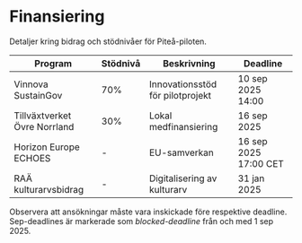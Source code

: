 # Finansiering

Detaljer kring bidrag och stödnivåer för Piteå-piloten.

| Program | Stödnivå | Beskrivning | Deadline |
|---------|----------|-------------|----------|
| Vinnova SustainGov | 70% | Innovationsstöd för pilotprojekt | 10 sep 2025 14:00 |
| Tillväxtverket Övre Norrland | 30% | Lokal medfinansiering | 16 sep 2025 |
| Horizon Europe ECHOES | - | EU-samverkan | 16 sep 2025 17:00 CET |
| RAÄ kulturarvsbidrag | - | Digitalisering av kulturarv | 31 jan 2025 |

Observera att ansökningar måste vara inskickade före respektive deadline. Sep-deadlines är markerade som *blocked-deadline* från och med 1 sep 2025.
